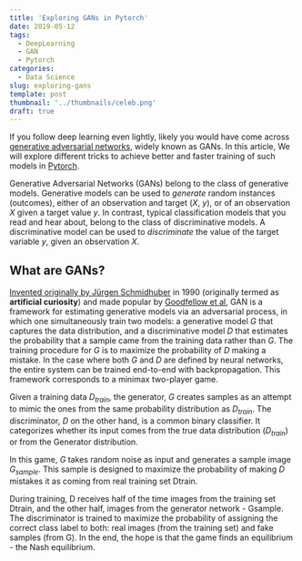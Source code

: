```yaml
---
title: 'Exploring GANs in Pytorch'
date: 2019-05-12
tags:
  - DeepLearning
  - GAN
  - Pytorch
categories:
  - Data Science
slug: exploring-gans
template: post
thumbnail: '../thumbnails/celeb.png'
draft: true
---
```


If you follow deep learning even lightly, likely you would have come across
[generative adversarial networks][gan], widely known as GANs. In this article, We will explore
different tricks to achieve better and faster training of such models in [Pytorch][pytorch].

Generative Adversarial Networks (GANs) belong to the class of generative models.
Generative models can be used to _generate_ random instances (outcomes), either of an observation
and target ($X$, $y$), or of an observation $X$ given a target value $y$. In contrast, typical
classification models that you read and hear about, belong to the class of discriminative models.
A discriminative model can be used to _discriminate_ the value of the target variable $y$, given an
observation $X$.

[gan]: https://arxiv.org/pdf/1406.2661.pdf
[pytorch]: https://pytorch.org/

## What are GANs?

[Invented originally by Jürgen Schmidhuber](https://en.wikipedia.org/wiki/Generative_adversarial_network)
in 1990 (originally termed as **artificial curiosity**) and made popular by
[Goodfellow et al](https://arxiv.org/abs/1406.2661),
GAN is a framework for estimating generative models via an adversarial process, in which one
simultaneously train two models: a generative model $G$ that captures the data distribution, and a
discriminative model $D$ that estimates the probability that a sample came from the training data
rather than $G$. The training procedure for $G$ is to maximize the probability of $D$ making a
mistake. In the case where both $G$ and $D$ are defined by neural networks, the entire system can
be trained end-to-end with backpropagation. This framework corresponds to a minimax two-player game.

Given a training data $D_{train}$, the generator, $G$ creates samples as an attempt to mimic the
ones from the same probability distribution as $D_{train}$. The discriminator, $D$ on the other hand,
is a common binary classifier. It categorizes whether its input comes from the true data distribution
($D_{train}$) or from the Generator distribution.

In this game, $G$ takes random noise as input and generates a sample image $G_{sample}$. This
sample is designed to maximize the probability of making $D$ mistakes it as coming from real
training set Dtrain.

During training, D receives half of the time images from the training set Dtrain, and the other
half, images from the generator network - Gsample. The discriminator is trained to maximize the
probability of assigning the correct class label to both: real images (from the training set) and
fake samples (from G). In the end, the hope is that the game finds an equilibrium - the Nash
equilibrium.
